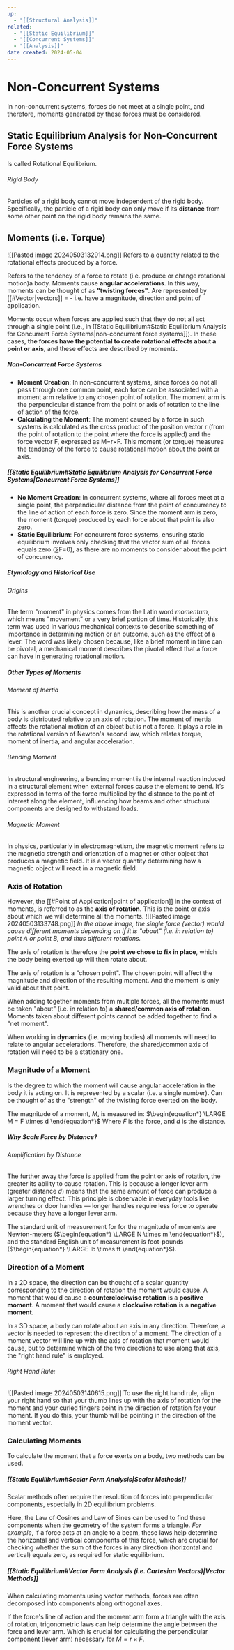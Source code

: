 ```yaml
---
up:
  - "[[Structural Analysis]]"
related:
  - "[[Static Equilibrium]]"
  - "[[Concurrent Systems]]"
  - "[[Analysis]]"
date created: 2024-05-04
---
```

# Non-Concurrent Systems
In non-concurrent systems, forces do not meet at a single point, and therefore, moments generated by these forces must be considered.
## Static Equilibrium Analysis for Non-Concurrent Force Systems
Is called Rotational Equilibrium.


###### Rigid Body
Particles of a rigid body cannot move independent of the rigid body.
	Specifically, the particle of a rigid body can only move if its **distance** from some other point on the rigid body remains the same. 
## Moments (i.e. Torque)
![[Pasted image 20240503132914.png]]
Refers to a quantity related to the rotational effects produced by a force.

Refers to the tendency of a force to rotate (i.e. produce or change rotational motion)a body.
Moments cause **angular accelerations**.
	In this way, moments can be thought of as **"twisting forces"**.
Are represented by [[#Vector|vectors]] = - i.e. have a magnitude, direction and point of application.

Moments occur when forces are applied such that they do not all act through a single point (i.e., in [[Static Equilibrium#Static Equilibrium Analysis for Concurrent Force Systems|non-concurrent force systems]]).
	In these cases, **the forces have the potential to create rotational effects about a point or axis**, and these effects are described by moments.
##### Non-Concurrent Force Systems
- **Moment Creation**: In non-concurrent systems, since forces do not all pass through one common point, each force can be associated with a moment arm relative to any chosen point of rotation. The moment arm is the perpendicular distance from the point or axis of rotation to the line of action of the force.
- **Calculating the Moment**: The moment caused by a force in such systems is calculated as the cross product of the position vector r (from the point of rotation to the point where the force is applied) and the force vector F, expressed as M=r×F. This moment (or torque) measures the tendency of the force to cause rotational motion about the point or axis.
##### [[Static Equilibrium#Static Equilibrium Analysis for Concurrent Force Systems|Concurrent Force Systems]]
- **No Moment Creation**: In concurrent systems, where all forces meet at a single point, the perpendicular distance from the point of concurrency to the line of action of each force is zero. Since the moment arm is zero, the moment (torque) produced by each force about that point is also zero.
- **Static Equilibrium**: For concurrent force systems, ensuring static equilibrium involves only checking that the vector sum of all forces equals zero (∑F=0), as there are no moments to consider about the point of concurrency.
##### Etymology and Historical Use
###### Origins
The term "moment" in physics comes from the Latin word _momentum_, which means "movement" or a very brief portion of time.
	Historically, this term was used in various mechanical contexts to describe something of importance in determining motion or an outcome, such as the effect of a lever.
		The word was likely chosen because, like a brief moment in time can be pivotal, a mechanical moment describes the pivotal effect that a force can have in generating rotational motion.
##### Other Types of Moments
###### Moment of Inertia
This is another crucial concept in dynamics, describing how the mass of a body is distributed relative to an axis of rotation. The moment of inertia affects the rotational motion of an object but is not a force. It plays a role in the rotational version of Newton's second law, which relates torque, moment of inertia, and angular acceleration.
###### Bending Moment
In structural engineering, a bending moment is the internal reaction induced in a structural element when external forces cause the element to bend. It’s expressed in terms of the force multiplied by the distance to the point of interest along the element, influencing how beams and other structural components are designed to withstand loads.
###### Magnetic Moment
In physics, particularly in electromagnetism, the magnetic moment refers to the magnetic strength and orientation of a magnet or other object that produces a magnetic field. It is a vector quantity determining how a magnetic object will react in a magnetic field.
### Axis of Rotation	
However, the [[#Point of Application|point of application]] in the context of moments, is referred to as the **axis of rotation**.
	This is the point or axis about which we will determine all the moments.
![[Pasted image 20240503133748.png]]
*In the above image, the single force (vector) would cause different moments depending on if it is "about" (i.e. in relation to) point $A$ or point $B$, and thus different rotations.*

The axis of rotation is therefore the **point we chose to fix in place**, which the body being exerted up will then rotate about. 

The axis of rotation is a "chosen point".
	The chosen point will affect the magnitude and direction of the resulting moment.
		And the moment is only valid about that point. 

When adding together moments from multiple forces, all the moments must be taken "about" (i.e. in relation to) a **shared/common axis of rotation**.
	Moments taken about different points cannot be added together to find a "net moment".

When working in **dynamics** (i.e. moving bodies) all moments will need to relate to angular accelerations. 
	Therefore, the shared/common axis of rotation will need to be a stationary one. 
### Magnitude of a Moment
Is the degree to which the moment will cause angular acceleration in the body it is acting on. 
	It is represented by a scalar (i.e. a single number).
Can be thought of as the "strength" of the twisting force exerted on the body.

The magnitude of a moment, $M$, is measured in:
	$\begin{equation*} \LARGE M = F \times d \end{equation*}$
Where $F$ is the force, and $d$ is the distance.
##### Why Scale Force by Distance?
###### Amplification by Distance
The further away the force is applied from the point or axis of rotation, the greater its ability to cause rotation. 
	This is because a longer lever arm (greater distance $d$) means that the same amount of force can produce a larger turning effect. 
		This principle is observable in everyday tools like wrenches or door handles — longer handles require less force to operate because they have a longer lever arm.

The standard unit of measurement for for the magnitude of moments are Newton-meters ($\begin{equation*} \LARGE N \times m \end{equation*}$), and the standard English unit of measurement is foot-pounds ($\begin{equation*} \LARGE lb \times ft \end{equation*}$).
### Direction of a Moment
In a 2D space, the direction can be thought of a scalar quantity corresponding to the direction of rotation the moment would cause.
	A moment that would cause a **counterclockwise rotation** is a **positive moment**.
	A moment that would cause a **clockwise rotation** is a **negative moment**.

In a 3D space, a body can rotate about an axis in any direction.
	Therefore, a vector is needed to represent the direction of a moment.
		The direction of a moment vector will line up with the axis of rotation that moment would cause, but to determine which of the two directions to use along that axis, the "right hand rule" is employed.
###### Right Hand Rule:
![[Pasted image 20240503140615.png]]
To use the right hand rule, align your right hand so that your thumb lines up with the axis of rotation for the moment and your curled fingers point in the direction of rotation for your moment. 
	If you do this, your thumb will be pointing in the direction of the moment vector.
### Calculating Moments
To calculate the moment that a force exerts on a body, two methods can be used.
##### [[Static Equilibrium#Scalar Form Analysis|Scalar Methods]]
Scalar methods often require the resolution of forces into perpendicular components, especially in 2D equilibrium problems. 

Here, the Law of Cosines and Law of Sines can be used to find these components when the geometry of the system forms a triangle. 
	*For example*, if a force acts at an angle to a beam, these laws help determine the horizontal and vertical components of this force, which are crucial for checking whether the sum of the forces in any direction (horizontal and vertical) equals zero, as required for static equilibrium.
##### [[Static Equilibrium#Vector Form Analysis (i.e. Cartesian Vectors)|Vector Methods]]
When calculating moments using vector methods, forces are often decomposed into components along orthogonal axes. 

If the force's line of action and the moment arm form a triangle with the axis of rotation, trigonometric laws can help determine the angle between the force and lever arm.
	Which is crucial for calculating the perpendicular component (lever arm) necessary for $M=r×F$.
